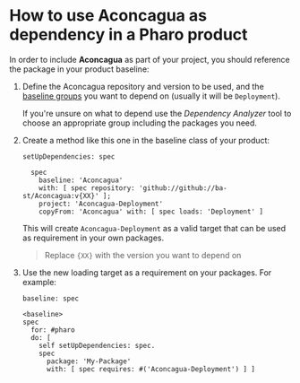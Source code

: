 # How to use Aconcagua as dependency in a Pharo product

In order to include **Aconcagua** as part of your project, you should reference
the package in your product baseline:

1. Define the Aconcagua repository and version to be used, and the [baseline groups](../reference/Baseline-groups.md)
    you want to depend on (usually it will be `Deployment`).

    If you're unsure on what to depend use the *Dependency Analyzer*
    tool to choose an appropriate group including the packages you need.

2. Create a method like this one in the baseline class of your product:

    ```smalltalk
    setUpDependencies: spec

      spec
        baseline: 'Aconcagua'
        with: [ spec repository: 'github://github://ba-st/Aconcagua:v{XX}' ];
        project: 'Aconcagua-Deployment'
        copyFrom: 'Aconcagua' with: [ spec loads: 'Deployment' ]
    ```

    This will create `Aconcagua-Deployment` as a valid target that can be used
    as requirement in your own packages.

    > Replace `{XX}` with the version you want to depend on

3. Use the new loading target as a requirement on your packages. For example:

    ```smalltalk
    baseline: spec

    <baseline>
    spec
      for: #pharo
      do: [
        self setUpDependencies: spec.
        spec
          package: 'My-Package'
          with: [ spec requires: #('Aconcagua-Deployment') ] ]
    ```
